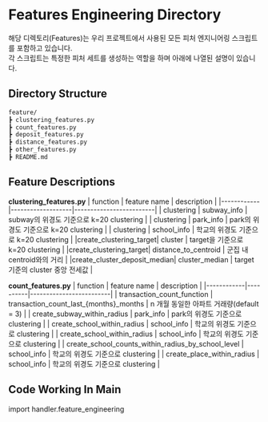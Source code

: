 # Features Engineering Directory

해당 디렉토리(Features)는 우리 프로젝트에서 사용된 모든 피처 엔지니어링 스크립트를 포함하고 있습니다.  
각 스크립트는 특정한 피처 세트를 생성하는 역할을 하며 아래에 나열된 설명이 있습니다.

## Directory Structure

```bash
feature/
┣ clustering_features.py
┣ count_features.py
┣ deposit_features.py
┣ distance_features.py
┣ other_features.py
┣ README.md

```
## Feature Descriptions

**clustering_features.py**
| function   | feature name    | description       |
|------------|-------------------|-------------------------|
| clustering | subway_info | subway의 위경도 기준으로 k=20 clustering  |
| clustering | park_info | park의 위경도 기준으로 k=20 clustering     |
| clustering | school_info | 학교의 위경도 기준으로 k=20 clustering     |
|create_clustering_target| cluster | target을 기준으로 k=20 clustering |
|create_clustering_target| distance_to_centroid | 군집 내 centroid와의 거리 |
|create_cluster_deposit_median| cluster_median | target 기준의 cluster 중앙 전세값 |

**count_features.py**
| function   | feature name    | description       |
|------------|----------|-------------------------|
| transaction_count_function | transaction_count_last_{months}_months | n 개월 동일한 아파트 거래량(default = 3)  |
| create_subway_within_radius | park_info | park의 위경도 기준으로 clustering     |
| create_school_within_radius | school_info | 학교의 위경도 기준으로 clustering     |
| create_school_within_radius | school_info | 학교의 위경도 기준으로 clustering     |
| create_school_counts_within_radius_by_school_level | school_info | 학교의 위경도 기준으로 clustering     |
| create_place_within_radius | school_info | 학교의 위경도 기준으로 clustering     |



## Code Working In Main

import handler.feature_engineering
